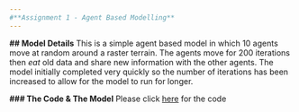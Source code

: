```yaml
---
#**Assignment 1 - Agent Based Modelling**
---
```


**## Model Details**
  This is a simple agent based model in which 10 agents move at random around a raster terrain. 
  The agents move for 200 iterations then *eat* old data and share new information with the other agents.
  The model initially completed very quickly so the number of iterations has been increased to allow for the model to run for longer.
  
**### The Code & The Model**
  Please click [here](http://github.com/Daisymay55/Daisymay55.github.io/blob/master/ABM%20Unit%207.py) for the code

